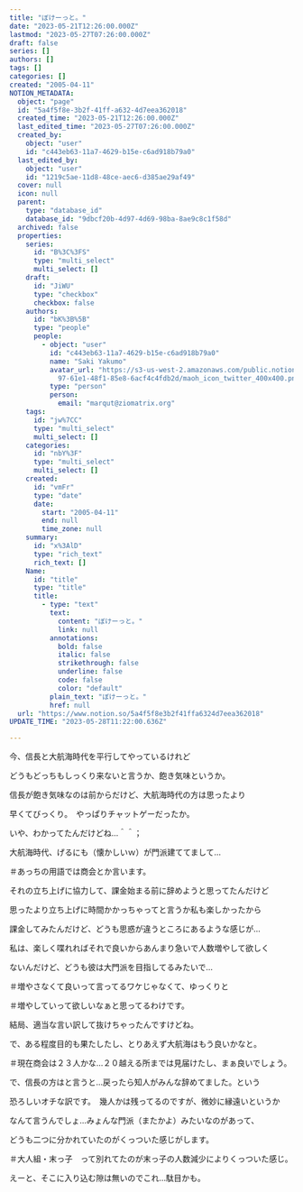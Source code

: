 ```yaml
---
title: "ぼけーっと。"
date: "2023-05-21T12:26:00.000Z"
lastmod: "2023-05-27T07:26:00.000Z"
draft: false
series: []
authors: []
tags: []
categories: []
created: "2005-04-11"
NOTION_METADATA:
  object: "page"
  id: "5a4f5f8e-3b2f-41ff-a632-4d7eea362018"
  created_time: "2023-05-21T12:26:00.000Z"
  last_edited_time: "2023-05-27T07:26:00.000Z"
  created_by:
    object: "user"
    id: "c443eb63-11a7-4629-b15e-c6ad918b79a0"
  last_edited_by:
    object: "user"
    id: "1219c5ae-11d8-48ce-aec6-d385ae29af49"
  cover: null
  icon: null
  parent:
    type: "database_id"
    database_id: "9dbcf20b-4d97-4d69-98ba-8ae9c8c1f58d"
  archived: false
  properties:
    series:
      id: "B%3C%3FS"
      type: "multi_select"
      multi_select: []
    draft:
      id: "JiWU"
      type: "checkbox"
      checkbox: false
    authors:
      id: "bK%3B%5B"
      type: "people"
      people:
        - object: "user"
          id: "c443eb63-11a7-4629-b15e-c6ad918b79a0"
          name: "Saki Yakumo"
          avatar_url: "https://s3-us-west-2.amazonaws.com/public.notion-static.com/3ad1c4\
            97-61e1-48f1-85e8-6acf4c4fdb2d/maoh_icon_twitter_400x400.png"
          type: "person"
          person:
            email: "marqut@ziomatrix.org"
    tags:
      id: "jw%7CC"
      type: "multi_select"
      multi_select: []
    categories:
      id: "nbY%3F"
      type: "multi_select"
      multi_select: []
    created:
      id: "vmFr"
      type: "date"
      date:
        start: "2005-04-11"
        end: null
        time_zone: null
    summary:
      id: "x%3AlD"
      type: "rich_text"
      rich_text: []
    Name:
      id: "title"
      type: "title"
      title:
        - type: "text"
          text:
            content: "ぼけーっと。"
            link: null
          annotations:
            bold: false
            italic: false
            strikethrough: false
            underline: false
            code: false
            color: "default"
          plain_text: "ぼけーっと。"
          href: null
  url: "https://www.notion.so/5a4f5f8e3b2f41ffa6324d7eea362018"
UPDATE_TIME: "2023-05-28T11:22:00.636Z"

---
```

<link rel="stylesheet" href="https://cdn.jsdelivr.net/npm/katex@0.16.2/dist/katex.min.css" integrity="sha384-bYdxxUwYipFNohQlHt0bjN/LCpueqWz13HufFEV1SUatKs1cm4L6fFgCi1jT643X" crossorigin="anonymous">


今、信長と大航海時代を平行してやっているけれど


どうもどっちもしっくり来ないと言うか、飽き気味というか。


信長が飽き気味なのは前からだけど、大航海時代の方は思ったより


早くてびっくり。　やっぱりチャットゲーだったか。


いや、わかってたんだけどね…＾＾；


大航海時代、げるにも（懐かしいｗ）が門派建ててまして…


＃あっちの用語では商会とか言います。


それの立ち上げに協力して、課金始まる前に辞めようと思ってたんだけど


思ったより立ち上げに時間かかっちゃってと言うか私も楽しかったから


課金してみたんだけど、どうも思惑が違うところにあるような感じが…


私は、楽しく喋れればそれで良いからあんまり急いで人数増やして欲しく


ないんだけど、どうも彼は大門派を目指してるみたいで…


＃増やさなくて良いって言ってるワケじゃなくて、ゆっくりと


＃増やしていって欲しいなぁと思ってるわけです。


結局、適当な言い訳して抜けちゃったんですけどね。


で、ある程度目的も果たしたし、とりあえず大航海はもう良いかなと。


＃現在商会は２３人かな…２０越える所までは見届けたし、まぁ良いでしょう。


で、信長の方はと言うと…戻ったら知人がみんな辞めてました。という


恐ろしいオチな訳です。　幾人かは残ってるのですが、微妙に縁遠いというか


なんて言うんでしょ…みょんな門派（またかよ）みたいなのがあって、


どうも二つに分かれていたのがくっついた感じがします。


＃大人組・末っ子　って別れてたのが末っ子の人数減少によりくっついた感じ。


えーと、そこに入り込む隙は無いのでこれ…駄目かも。

